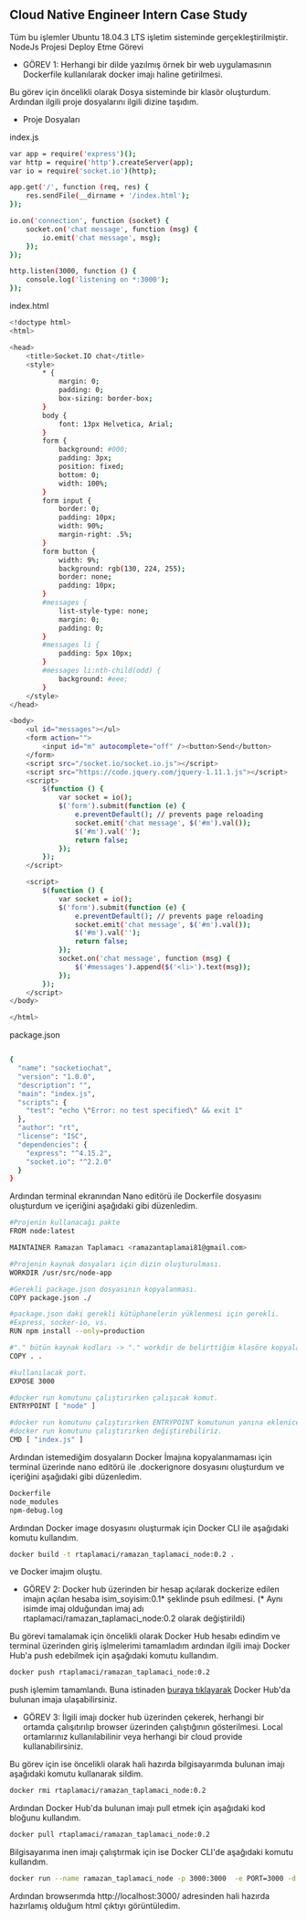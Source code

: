 ## Cloud Native Engineer Intern Case Study
Tüm bu işlemler Ubuntu 18.04.3 LTS işletim sisteminde gerçekleştirilmiştir.
NodeJs Projesi Deploy Etme Görevi

* GÖREV 1: Herhangi bir dilde yazılmış örnek bir web uygulamasının Dockerfile kullanılarak docker imajı
haline getirilmesi.

Bu görev için öncelikli olarak Dosya sisteminde bir klasör oluşturdum. Ardından ilgili proje dosyalarını ilgili dizine taşıdım.

* Proje Dosyaları

index.js
```bash
var app = require('express')();
var http = require('http').createServer(app);
var io = require('socket.io')(http);

app.get('/', function (req, res) {
    res.sendFile(__dirname + '/index.html');
});

io.on('connection', function (socket) {
    socket.on('chat message', function (msg) {
        io.emit('chat message', msg);
    });
});

http.listen(3000, function () {
    console.log('listening on *:3000');
});
 ```
 
 index.html
```bash
<!doctype html>
<html>

<head>
    <title>Socket.IO chat</title>
    <style>
        * {
            margin: 0;
            padding: 0;
            box-sizing: border-box;
        }
        body {
            font: 13px Helvetica, Arial;
        }
        form {
            background: #000;
            padding: 3px;
            position: fixed;
            bottom: 0;
            width: 100%;
        }
        form input {
            border: 0;
            padding: 10px;
            width: 90%;
            margin-right: .5%;
        }
        form button {
            width: 9%;
            background: rgb(130, 224, 255);
            border: none;
            padding: 10px;
        }
        #messages {
            list-style-type: none;
            margin: 0;
            padding: 0;
        }
        #messages li {
            padding: 5px 10px;
        }
        #messages li:nth-child(odd) {
            background: #eee;
        }
    </style>
</head>

<body>
    <ul id="messages"></ul>
    <form action="">
        <input id="m" autocomplete="off" /><button>Send</button>
    </form>
    <script src="/socket.io/socket.io.js"></script>
    <script src="https://code.jquery.com/jquery-1.11.1.js"></script>
    <script>
        $(function () {
            var socket = io();
            $('form').submit(function (e) {
                e.preventDefault(); // prevents page reloading
                socket.emit('chat message', $('#m').val());
                $('#m').val('');
                return false;
            });
        });
    </script>

    <script>
        $(function () {
            var socket = io();
            $('form').submit(function (e) {
                e.preventDefault(); // prevents page reloading
                socket.emit('chat message', $('#m').val());
                $('#m').val('');
                return false;
            });
            socket.on('chat message', function (msg) {
                $('#messages').append($('<li>').text(msg));
            });
        });
    </script>
</body>

</html>
 ```
 package.json
```bash

{
  "name": "socketiochat",
  "version": "1.0.0",
  "description": "",
  "main": "index.js",
  "scripts": {
    "test": "echo \"Error: no test specified\" && exit 1"
  },
  "author": "rt",
  "license": "ISC",
  "dependencies": {
    "express": "^4.15.2",
    "socket.io": "^2.2.0"
  }
}
 ```
 
 Ardından terminal ekranından Nano editörü ile Dockerfile dosyasını oluşturdum ve içeriğini aşağıdaki gibi düzenledim.

```bash
#Projenin kullanacağı pakte
FROM node:latest

MAINTAINER Ramazan Taplamacı <ramazantaplamai81@gmail.com>

#Projenin kaynak dosyaları için dizin oluşturulması.
WORKDIR /usr/src/node-app

#Gerekli package.json dosyasının kopyalanması.
COPY package.json ./

#package.json daki gerekli kütüphanelerin yüklenmesi için gerekli.
#Express, socker-io, vs.
RUN npm install --only=production

#"." bütün kaynak kodları -> "." workdir de belirttiğim klasöre kopyala.
COPY . .

#kullanılacak port.
EXPOSE 3000

#docker run komutunu çalıştırırken çalışıcak komut.
ENTRYPOINT [ "node" ]

#docker run komutunu çalıştırırken ENTRYPOINT komutunun yanına eklenicek ekstra parametre
#docker run komutunu çalıştırırken değiştirebiliriz.
CMD [ "index.js" ]

```

 Ardından istemediğim dosyaların Docker İmajına kopyalanmaması için terminal üzerinde nano editörü ile .dockerignore dosyasını oluşturdum ve içeriğini aşağıdaki gibi düzenledim.
```bash
Dockerfile
node_modules
npm-debug.log
 ```

Ardından Docker image dosyasını oluşturmak için Docker CLI ile aşağıdaki komutu kullandım.

```bash
docker build -t rtaplamaci/ramazan_taplamaci_node:0.2 .
```
ve Docker imajım oluştu.

* GÖREV 2: Docker hub üzerinden bir hesap açılarak dockerize edilen imajın açılan hesaba
isim_soyisim:0.1* şeklinde psuh edilmesi.
(* Aynı isimde imaj olduğundan imaj adı rtaplamaci/ramazan_taplamaci_node:0.2 olarak değiştirildi)

Bu görevi tamalamak için öncelikli olarak Docker Hub hesabı edindim ve terminal üzerinden giriş işlmelerimi tamamladım ardından ilgili imajı Docker Hub'a push edebilmek için aşağıdaki komutu kullandım.

```bash
docker push rtaplamaci/ramazan_taplamaci_node:0.2
```
push işlemim tamamlandı. Buna istinaden [buraya tıklayarak](https://cloud.docker.com/u/rtaplamaci/repository/docker/rtaplamaci/ramazan_taplamaci_node) Docker Hub'da bulunan imaja ulaşabilirsiniz. 


* GÖREV 3: İlgili imajı docker hub üzerinden çekerek, herhangi bir ortamda çalışıtırılıp browser üzerinden
çalıştığının gösterilmesi. Local ortamlarınız kullanılabilinir veya herhangi bir cloud provide
kullanabilirsiniz.

Bu görev için ise öncelikli olarak hali hazırda bilgisayarımda bulunan imajı aşağıdaki komutu kullanarak sildim.

```bash
docker rmi rtaplamaci/ramazan_taplamaci_node:0.2
```
Ardından Docker Hub'da bulunan imajı pull etmek için aşağıdaki kod bloğunu kullandım.
```bash
docker pull rtaplamaci/ramazan_taplamaci_node:0.2
```
Bilgisayarıma inen imajı çalıştırmak için ise Docker CLI'de aşağıdaki komutu kullandım.
```bash
docker run --name ramazan_taplamaci_node -p 3000:3000  -e PORT=3000 -d rtaplamaci/ramazan_taplamaci_node:0.2
```
Ardından browserımda http://localhost:3000/ adresinden hali hazırda hazırlamış olduğum html çıktıyı görüntüledim.


